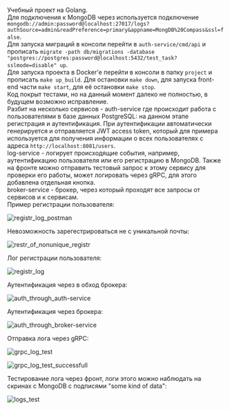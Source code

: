 Учебный проект на Golang.  
Для подключения к MongoDB через используется подключение `mongodb://admin:password@localhost:27017/logs?authSource=admin&readPreference=primary&appname=MongDB%20Compass&ssl=false`.  
Для запуска миграций в консоли перейти в `auth-service/cmd/api` и прописать `migrate -path db/migrations -database "postgres://postgres:password@localhost:5432/test_task?sslmode=disable" up`.  
Для запуска проекта в Docker'e перейти в консоли в папку `project` и прописать `make up_build`. Для остановки `make down`, для запуска front-end части `make start`, для её остановки `make stop`.  
Код покрыт тестами, но на данный момент далеко не полностью, в будущем возможно исправление.  
Разбит на несколько сервисов - auth-service где происходит работа с пользователями в базе данных PostgreSQL: на данном этапе регистрация и аутентификация. При аутентификации автоматически генерируется и отправляется JWT access token, который для примера используется для получения информации о всех пользователях с адреса `http://localhost:8081/users`.  
log-service - логирует происходящие события, например, аутентификацию пользователя или его регистрацию в MongoDB. Также на фронте можно отправить тестовый запрос к этому сервису для проверки его работы, может логировать через gRPC, для этого добавлена отдельная кнопка.  
broker-service - брокер, через который проходят все запросы от сервисов и к сервисам.  
Пример регистрации пользователя:  
   
![registr_log_postman](https://github.com/user-attachments/assets/f62e1cd2-0c66-4fe8-bd96-a5deaaf6c32a)  
   
Невозможность зарегестрироваться не с уникальной почты:  
   
![restr_of_nonunique_registr](https://github.com/user-attachments/assets/a065275e-aca6-45d0-b363-0fdc8ccf1f4f)  
   
Лог регистрации пользователя:  
   
![registr_log](https://github.com/user-attachments/assets/107d45b2-63b7-4532-a5b7-6e1152ca87b9)  
   
Аутентификация через в обход брокера:  
   
![auth_through_auth-service](https://github.com/user-attachments/assets/48884c02-ed6a-4c83-b24f-dee39ac8f3cd)  
   
Аутентификация через брокера:  
   
![auth_through_broker-service](https://github.com/user-attachments/assets/5bf84988-563f-4a58-af21-b44c34c1d49e)  
   
Отправка лога через gRPC:  
   
![grpc_log_test](https://github.com/user-attachments/assets/96a9dfbe-d911-439b-b88b-88e8f836701c)  
   
![grpc_log_test_successfull](https://github.com/user-attachments/assets/fef6e768-6a57-42aa-9e55-446f166d33cd)  
  
Тестирование лога через фронт, логи этого можно наблюдать на скринах с MongoDB с подписями "some kind of data":  
  
![logs_test](https://github.com/user-attachments/assets/b05148b6-249e-4bf7-8cb4-9e46f289ffd4)  

